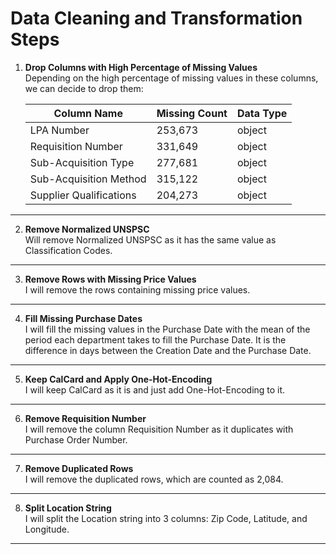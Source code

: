 # Data Cleaning and Transformation Steps

1. **Drop Columns with High Percentage of Missing Values**  
   Depending on the high percentage of missing values in these columns, we can decide to drop them:

   | Column Name             | Missing Count | Data Type |
   |-------------------------|---------------|-----------|
   | LPA Number              | 253,673       | object    |
   | Requisition Number      | 331,649       | object    |
   | Sub-Acquisition Type    | 277,681       | object    |
   | Sub-Acquisition Method  | 315,122       | object    |
   | Supplier Qualifications | 204,273       | object    |

---

2. **Remove Normalized UNSPSC**  
   Will remove Normalized UNSPSC as it has the same value as Classification Codes.

---

3. **Remove Rows with Missing Price Values**  
   I will remove the rows containing missing price values.

---

4. **Fill Missing Purchase Dates**  
   I will fill the missing values in the Purchase Date with the mean of the period each department takes to fill the Purchase Date. It is the difference in days between the Creation Date and the Purchase Date.

---

5. **Keep CalCard and Apply One-Hot-Encoding**  
   I will keep CalCard as it is and just add One-Hot-Encoding to it.

---

6. **Remove Requisition Number**  
   I will remove the column Requisition Number as it duplicates with Purchase Order Number.

---

7. **Remove Duplicated Rows**  
   I will remove the duplicated rows, which are counted as 2,084.

---

8. **Split Location String**  
   I will split the Location string into 3 columns: Zip Code, Latitude, and Longitude.

---
